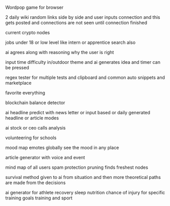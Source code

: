 Wordpop game for browser

2 daily wiki random links side by side and user inputs connection and this gets posted and connections are not seen until connection finished

current crypto nodes

jobs under 18 or low level like intern or apprentice search also

ai agrees along with reasoning why the user is right

input time difficulty in/outdoor theme and ai generates idea and timer can be pressed

regex tester for multiple tests and clipboard and common auto snippets and marketplace

favorite everything

blockchain balance detector

ai headline predict with news letter or input based or daily generated headline or article modes

ai stock or ceo calls analysis

volunteering for schools

mood map emotes globally see the mood in any place

article generator with voice and event

mind map of all users spam protection pruning finds freshest nodes

survival method given to ai from situation and then more theoretical paths are made from the decisions

ai generator for athlete recovery sleep nutrition chance of injury for specific training goals training and sport
